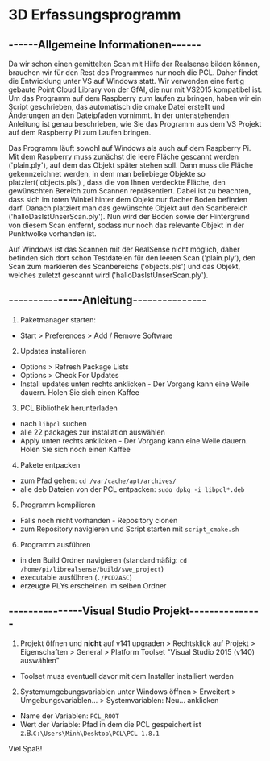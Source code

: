 # 3D Erfassungsprogramm

## ------Allgemeine Informationen------


Da wir schon einen gemittelten Scan mit Hilfe der Realsense bilden können, brauchen wir für den Rest des Programmes nur noch die PCL. Daher findet die Entwicklung unter VS auf Windows statt. Wir verwenden eine fertig gebaute Point Cloud Library von der GfAI, die nur mit VS2015 kompatibel ist. Um das Programm auf dem Raspberry zum laufen zu bringen, haben wir ein Script geschrieben, das automatisch die cmake Datei erstellt und Änderungen an den Dateipfaden vornimmt. In der untenstehenden Anleitung ist genau beschrieben, wie Sie das Programm aus dem VS Projekt auf dem Raspberry Pi zum Laufen bringen.

Das Programm läuft sowohl auf Windows als auch auf dem Raspberry Pi.
Mit dem Raspberry muss zunächst die leere Fläche gescannt werden ('plain.ply'), auf dem das Objekt später stehen soll.
Dann muss die Fläche gekennzeichnet werden, in dem man beliebiege Objekte so platziert('objects.pls') , dass die von Ihnen verdeckte Fläche, den gewünschten Bereich zum Scannen repräsentiert.
Dabei ist zu beachten, dass sich im toten Winkel hinter dem Objekt nur flacher Boden befinden darf.
Danach platziert man das gewünschte Objekt auf den Scanbereich ('halloDasIstUnserScan.ply'). Nun wird der Boden sowie der Hintergrund von diesem Scan entfernt, sodass nur noch das relevante Objekt in der
Punktwolke vorhanden ist.

Auf Windows ist das Scannen mit der RealSense nicht möglich, daher befinden sich dort schon Testdateien für den leeren Scan ('plain.ply'), den Scan zum markieren des 
Scanbereichs ('objects.pls') und das Objekt, welches zuletzt gescannt wird ('halloDasIstUnserScan.ply').


## ---------------Anleitung---------------

1. Paketmanager starten:
- Start > Preferences > Add / Remove Software

2. Updates installieren
- Options > Refresh Package Lists
- Options > Check For Updates
- Install updates unten rechts anklicken - Der Vorgang kann eine Weile dauern. Holen Sie sich einen Kaffee

3. PCL Bibliothek herunterladen
- nach `libpcl` suchen
- alle 22 packages zur installation auswählen
- Apply unten rechts anklicken - Der Vorgang kann eine Weile dauern. Holen Sie sich noch einen Kaffee

4. Pakete entpacken
- zum Pfad gehen: `cd /var/cache/apt/archives/`
- alle deb Dateien von der PCL entpacken: `sudo dpkg -i libpcl*.deb`

5. Programm kompilieren
- Falls noch nicht vorhanden - Repository clonen
- zum Repository navigieren und Script starten mit `script_cmake.sh`

6. Programm ausführen
- in den Build Ordner navigieren (standardmäßig: `cd /home/pi/librealsense/build/swe_project`)
- executable ausführen (`./PCD2ASC`)
- erzeugte PLYs erscheinen im selben Ordner

## ---------------Visual Studio Projekt---------------

1. Projekt öffnen und **nicht** auf v141 upgraden > Rechtsklick auf Projekt > Eigenschaften > General > Platform Toolset "Visual Studio  2015 (v140) auswählen"
- Toolset muss eventuell davor mit dem Installer installiert werden

2. Systemumgebungsvariablen unter Windows öffnen > Erweitert > Umgebungsvariablen... > Systemvariablen: Neu... anklicken 
- Name der Variablen: `PCL_ROOT`
- Wert der Variable: Pfad in dem die PCL gespeichert ist z.B.`C:\Users\Minh\Desktop\PCL\PCL 1.8.1`


Viel Spaß!
